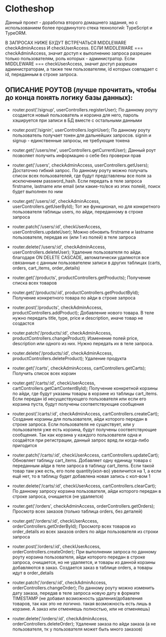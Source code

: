 # Clotheshop

Данный проект - доработка второго домашнего задания, но с использованием более продвинутого стека технологий: TypeScript и TypeORM.

В ЗАПРОСАХ НИЖЕ БУДУТ ВСТРЕЧАТЬСЯ MIDDLEWARE checkAdminAccess И checkUserAccess. ЕСЛИ MIDDLEWARE === checkAdminAccess, значит доступ к выполнению запроса разрешен только пользователям, роль которых - администратор. Если MIDDLEWARE === checkUserAccess, значит доступ разрешен администраторам, а также тем пользователям, id которых совпадает с id, переданным в строке запроса.

## ОПИСАНИЕ РОУТОВ (лучше прочитать, чтобы до конца понять логику базы данных):

- router.post('/signup', userControllers.registerUser);
  По данному роуту создается новый пользователь и корзина для него, пароль хэшируется при записи в БД вместе с остальными данными

- router.post('/signin', userControllers.loginUser);
  По данному роуту пользователь получает токен для дальнейших запросов. signin и signup - единственные запросы, не требующие токена

- router.get('/users/me', userControllers.getCurrentUser);
  Данный роут позволяет получить информацию о себе без проверки прав

- router.get('/users', checkAdminAccess, userControllers.getUsers);
  Достаточно гибкий запрос. По данному роуту можно получать список всех пользователей, где будут представлены все поля за исключением password_hash. Если передать в теле запроса firstname, lastname или email (или какие-то/все из этих полей), поиск будет выполнен по ним

- router.get('/users/:id', checkAdminAccess, userControllers.getUserById);
  Тот же функционал, но для конкретного пользователя таблицы users, по айди, переданному в строке запроса

- router.patch('/users/:id', checkUserAccess, userControllers.updateUser);
  Можно обновить firstname и lastname пользователя, передав их (или 1 из полей) в теле запроса

- router.delete('/users/:id', checkAdminAccess, userControllers.deleteUser);
  Удаление пользователя по айди. благодаря ON DELETE CASCADE, автоматически удаляются все связанные с данным пользователем записи в других таблицах (carts, orders, cart_items, order_details)

- router.get('/products', productControllers.getProducts);
  Получение списка всех товаров

- router.get('/products/:id', productControllers.getProductById);
  Получение конкретного товара по айди в строке запроса

- router.post('/products', checkAdminAccess, productControllers.addProduct);
  Добавление нового товара. В теле нужно передать title, type, price и description, иначе товар не создастся

- router.patch('/products/:id', checkAdminAccess, productControllers.changeProduct);
  Изменение полей price, description или одного из них. Нужно передать их в теле запроса.

- router.delete('/products/:id', checkAdminAccess, productControllers.deleteProduct);
  Удаление продукта

- router.get('/carts', checkAdminAccess, cartControllers.getCarts);
  Получить список всех корзин

- router.get('/carts/:id', checkUserAccess, cartControllers.getCartContentById);
  Получение конкретной корзины по айди, где будут указаны товары в корзине из таблицы cart_items. Если передан id несуществующего пользователя или если его корзина пуста, будут получены соответствующие сообщения

- router.post('/carts/:id', checkAdminAccess, cartControllers.createCart);
  Создание корзины для пользователя, айди которого передан в строке запроса. Если пользователя не существует, или у пользователя уже есть корзина, будут получены соответствующие сообщения. Так как корзина у каждого пользователя одна и создаётся при регистрации, данный запрос вряд ли когда-либо пригодится

- router.patch('/carts/:id', checkUserAccess, cartControllers.updateCart);
  Обновляет таблицу cart_items. Добавляет одну единицу товара с переданным айди в теле запроса в таблицу cart_items. Если такой товар там уже есть, его поле quantity(кол-во) увеличится на 1, а если ещё нет, то в таблицу будет добавлена новая запись с кол-вом 1

- router.delete('/carts/:id', checkUserAccess, cartControllers.clearCart);
  По данному запросу корзина пользователя, айди которого передан в строке запроса, очищается (не удаляется)

- router.get('/orders', checkAdminAccess, orderControllers.getOrders);
  Просмотр всех заказов (только таблица orders, без деталей)

- router.get('/orders/:id', checkUserAccess, orderControllers.getOrderById);
  Просмотр всех товаров из order_details из всех заказов orders по айди пользователя из строки запроса

- router.post('/orders/:id', checkUserAccess, orderControllers.createOrder);
  При выполнении запроса по данному роуту корзина пользователя, айди которого передан в строке запроса, очищается, но не удаляется, и товары из данной корзины добавляются в заказ. Создается заказ в таблице orders, а товары идут в order_details

- router.patch('/orders/:id', checkAdminAccess, orderControllers.changeOrder);
  По данному роуту можно изменить дату заказа, передав в теле запроса новую дату в формате TIMESTAMP (не добавил возможность удаления/добавления товаров, так как это не логично. такая возможность есть лишь в корзине. А заказ или отменяешь полностью, или не отменяешь)

- router.delete('/orders/:id', checkAdminAccess, orderControllers.deleteOrder);
  Удаление заказа по айди заказа (а не пользователя, тк у пользователя может быть много заказов)
